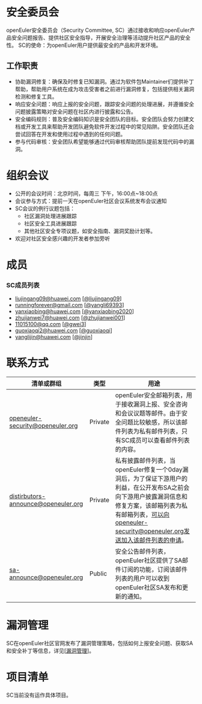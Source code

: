 # 安全委员会

openEuler安全委员会（Security Committee, SC）通过接收和响应openEuler产品安全问题报告、提供社区安全指导，开展安全治理等活动提升社区产品的安全性。
SC的使命：为openEuler用户提供最安全的产品和开发环境。

## 工作职责

- 协助漏洞修复：确保及时修复已知漏洞。通过为软件包Maintainer们提供补丁帮助，帮助用户系统在成为攻击受害者之前进行漏洞修复，包括提供相关漏洞检测和修复工具。
- 响应安全问题：响应上报的安全问题，跟踪安全问题的处理进展，并遵循安全问题披露策略对安全问题在社区内进行披露和公告。
- 安全编码规则：普及安全编码知识是安全团队的目标。安全团队会努力创建文档或开发工具来帮助开发团队避免软件开发过程中的常见陷阱。安全团队还会尝试回答在开发和使用过程中遇到的任何问题。
- 参与代码审核：安全团队希望能够通过代码审核帮助团队提前发现代码中的漏洞。


# 组织会议

- 公开的会议时间：北京时间，每周三 下午，16:00点~18:00点
- 会议参与方式：提前一天在openEuler社区会议系统发布会议通知
- SC会议的例行议题包括：
    + 社区漏洞处理进展跟踪
    + 社区安全工具进展跟踪
    + 其他社区安全专项议题，如安全指南、漏洞奖励计划等。
- 欢迎对社区安全感兴趣的开发者参加旁听


# 成员


### SC成员列表

- <liujingang09@huawei.com> [[@liujingang09](https://gitee.com/liujingang09)]
- <runningforever@gmail.com> [[@yangli69393](https://gitee.com/yangli69393)]
- <yanxiaobing@huawei.com> [[@yanxiaobing2020](https://gitee.com/yanxiaobing2020)]
- <zhujianwei7@huawei.com> [[@zhujianwei001](https://gitee.com/zhujianwei001)]
- <11015100@qq.com> [[@gwei3](https://gitee.com/gwei3)]
- <guoxiaoqi2@huawei.com> [[@guoxiaoqi](https://gitee.com/guoxiaoqi)]
- <yanglijin@huawei.com> [[@jinjin](https://gitee.com/jinjin)]


# 联系方式


| 清单或群组                             | 类型    | 用途                                                         |
| -------------------------------------- | ------- | ------------------------------------------------------------ |
| openeuler-security@openeuler.org       | Private | openEuler安全邮箱列表，用于接收漏洞上报、安全咨询和会议议题等邮件。由于安全问题比较敏感，所以该邮件列表为私有邮件列表，只有SC成员可以查看邮件列表的内容。|
| distirbutors-announce@openeuler.org | Private | 私有披露邮件列表，当openEuler修复一个0day漏洞后，为了保证下游用户的利益，在公开发布SA之前会向下游用户披露漏洞信息和修复方案，该邮箱列表为私有邮箱列表，可以向openeuler-security@openeuler.org发送加入该邮件列表的申请。 |
| sa-announce@openeuler.org | Public | 安全公告邮件列表，openEuler社区提供了SA邮件订阅的功能，订阅该邮件列表的用户可以收到openEuler社区SA发布和更新的通知。 |

# 漏洞管理

SC在openEuler社区官网发布了漏洞管理策略，包括如何上报安全问题、获取SA和安全补丁等信息，详见[[漏洞管理](https://openeuler.org/zh/security/vulnerability-reporting/)]。

# 项目清单

SC当前没有运作具体项目。
